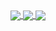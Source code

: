 <a href="https://github.com/anuraghazra/github-readme-stats">
  <img align="center" src="https://github-readme-stats.vercel.app/api?username=quacksire&show_icons=true&theme=transparent&hide_border=true" />
</a>
<a href="https://github.com/quacksire">
  <img align="center" src="https://github-readme-stats.vercel.app/api/top-langs/?username=quacksire&layout=compact&theme=transparent&hide_border=true&hide=html&exclude_repo=caltrans-cameras" />
</a>
<a href="https://discord.com/users/569910296303632414">
  <img align="center" src="https://lanyard.cnrad.dev/api/569910296303632414?animated=true&bg=FF000000" />
</a>
<!--<a href="https://discord.com/users/569910296303632414">
  <iframe align="center" src="https://connect.cidercollective.dev/relay/widget/2FWF8k6PWLOoRt5sXIMGxhXIa7DoC2" />
</a>


<!--
**child-duckling/child-duckling** is a ✨ _special_ ✨ repository because its `README.md` (this file) appears on your GitHub profile.

Here are some ideas to get you started:

- 🔭 I’m currently working on ...
- 🌱 I’m currently learning ...
- 👯 I’m looking to collaborate on ...
- 🤔 I’m looking for help with ...
- 💬 Ask me about ...
- 📫 How to reach me: ...
- 😄 Pronouns: ...
- ⚡ Fun fact: ...
-->
